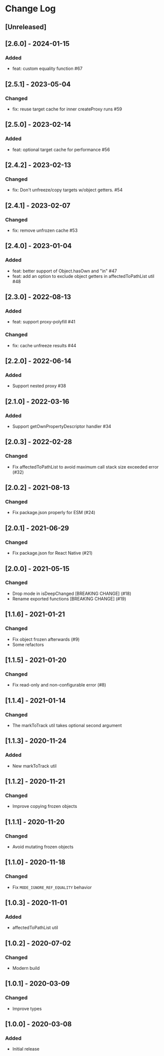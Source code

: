 # Change Log

## [Unreleased]

## [2.6.0] - 2024-01-15
### Added
- feat: custom equality function #67

## [2.5.1] - 2023-05-04
### Changed
- fix: reuse target cache for inner createProxy runs #59

## [2.5.0] - 2023-02-14
### Added
- feat: optional target cache for performance #56

## [2.4.2] - 2023-02-13
### Changed
- fix: Don't unfreeze/copy targets w/object getters. #54

## [2.4.1] - 2023-02-07
### Changed
- fix: remove unfrozen cache #53

## [2.4.0] - 2023-01-04
### Added
- feat: better support of Object.hasOwn and "in" #47
- feat: add an option to exclude object getters in affectedToPathList util #48

## [2.3.0] - 2022-08-13
### Added
- feat: support proxy-polyfill #41
### Changed
- fix: cache unfreeze results #44

## [2.2.0] - 2022-06-14
### Added
- Support nested proxy #38

## [2.1.0] - 2022-03-16
### Added
- Support getOwnPropertyDescriptor handler #34

## [2.0.3] - 2022-02-28
### Changed
- Fix affectedToPathList to avoid maximum call stack size exceeded error (#32)

## [2.0.2] - 2021-08-13
### Changed
- Fix package.json properly for ESM (#24)

## [2.0.1] - 2021-06-29
### Changed
- Fix package.json for React Native (#21)

## [2.0.0] - 2021-05-15
### Changed
- Drop mode in isDeepChanged [BREAKING CHANGE] (#18)
- Rename exported functions [BREAKING CHANGE] (#19)

## [1.1.6] - 2021-01-21
### Changed
- Fix object frozen afterwards (#9)
- Some refactors

## [1.1.5] - 2021-01-20
### Changed
- Fix read-only and non-configurable error (#8)

## [1.1.4] - 2021-01-14
### Changed
- The markToTrack util takes optional second argument

## [1.1.3] - 2020-11-24
### Added
- New markToTrack util

## [1.1.2] - 2020-11-21
### Changed
- Improve copying frozen objects

## [1.1.1] - 2020-11-20
### Changed
- Avoid mutating frozen objects

## [1.1.0] - 2020-11-18
### Changed
- Fix `MODE_IGNORE_REF_EQUALITY` behavior

## [1.0.3] - 2020-11-01
### Added
- affectedToPathList util

## [1.0.2] - 2020-07-02
### Changed
- Modern build

## [1.0.1] - 2020-03-09
### Changed
- Improve types

## [1.0.0] - 2020-03-08
### Added
- Initial release
